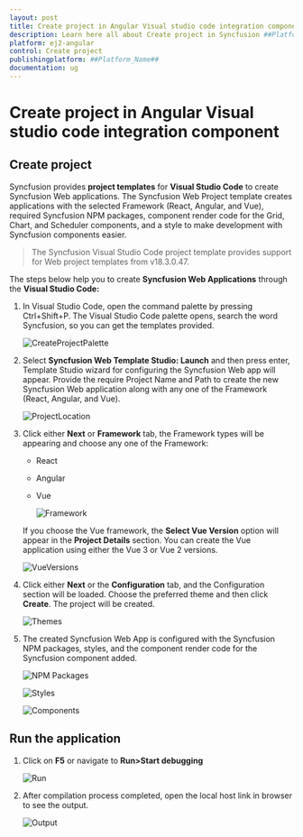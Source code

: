 ```yaml
---
layout: post
title: Create project in Angular Visual studio code integration component | Syncfusion
description: Learn here all about Create project in Syncfusion ##Platform_Name## Visual studio code integration component of Syncfusion Essential JS 2 and more.
platform: ej2-angular
control: Create project 
publishingplatform: ##Platform_Name##
documentation: ug
---
```


# Create project in Angular Visual studio code integration component

## Create project

Syncfusion provides **project templates** for **Visual Studio Code** to create Syncfusion Web applications. The Syncfusion Web Project template creates applications with the selected Framework (React, Angular, and Vue), required Syncfusion NPM packages, component render code for the Grid, Chart, and Scheduler components, and a style to make development with Syncfusion components easier.

   > The Syncfusion Visual Studio Code project template provides support for Web project templates from v18.3.0.47.

The steps below help you to create **Syncfusion Web Applications** through the **Visual Studio Code:**

1. In Visual Studio Code, open the command palette by pressing Ctrl+Shift+P. The Visual Studio Code palette opens, search the word Syncfusion, so you can get the templates provided.

    ![CreateProjectPalette](images/CreateProjectPalette.png)

2. Select **Syncfusion Web Template Studio: Launch** and then press enter, Template Studio wizard for configuring the Syncfusion Web app will appear. Provide the require Project Name and Path to create the new Syncfusion Web application along with any one of the Framework (React, Angular, and Vue).

    ![ProjectLocation](images/ProjectLocationName.png)

3. Click either **Next** or **Framework** tab, the Framework types will be appearing and choose any one of the Framework:
   * React
   * Angular
   * Vue

      ![Framework](images/frameworktype.png)

    If you choose the Vue framework, the **Select Vue Version** option will appear in the **Project Details** section. You can create the Vue application using either the Vue 3 or Vue 2 versions.

    ![VueVersions](images/vue-versions.png)

4. Click either **Next** or the **Configuration** tab, and the Configuration section will be loaded. Choose the preferred theme and then click **Create**. The project will be created.

    ![Themes](images/Themes.png)

5. The created Syncfusion Web App is configured with the Syncfusion NPM packages, styles, and the component render code for the Syncfusion component added.

    ![NPM Packages](images/npm-install.png)

    ![Styles](images/styles.png)

    ![Components](images/components.png)

## Run the application

1. Click on **F5** or navigate to **Run>Start debugging**

    ![Run](images/run.png)

2. After compilation process completed, open the local host link in browser to see the output.

    ![Output](images/output.png)